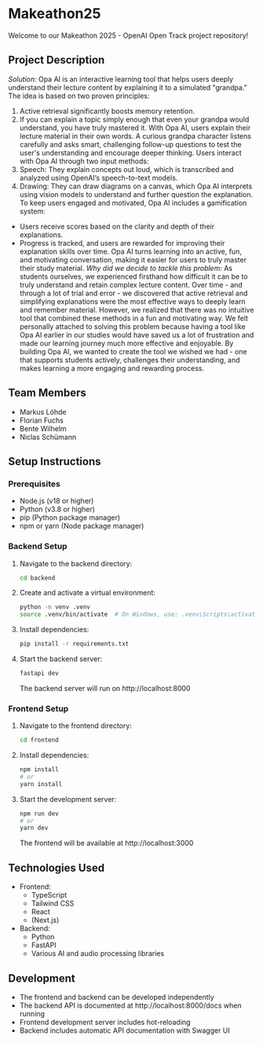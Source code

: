 # Makeathon25

Welcome to our Makeathon 2025 - OpenAI Open Track project repository!

## Project Description
*Solution:*
Opa AI is an interactive learning tool that helps users deeply understand their lecture content by explaining it to a simulated "grandpa."
The idea is based on two proven principles:
1. Active retrieval significantly boosts memory retention.
2. If you can explain a topic simply enough that even your grandpa would understand, you have truly mastered it.
   With Opa AI, users explain their lecture material in their own words. A curious grandpa character listens carefully and asks smart, challenging follow-up questions to test the user's understanding and encourage deeper thinking.
Users interact with Opa AI through two input methods:
1. Speech: They explain concepts out loud, which is transcribed and analyzed using OpenAI’s speech-to-text models.
2. Drawing: They can draw diagrams on a canvas, which Opa AI interprets using vision models to understand and further question the explanation.
   To keep users engaged and motivated, Opa AI includes a gamification system:
* Users receive scores based on the clarity and depth of their explanations.
* Progress is tracked, and users are rewarded for improving their explanation skills over time.
  Opa AI turns learning into an active, fun, and motivating conversation, making it easier for users to truly master their study material.
  *Why did we decide to tackle this problem:*
  As students ourselves, we experienced firsthand how difficult it can be to truly understand and retain complex lecture content. Over time - and through a lot of trial and error - we discovered that active retrieval and simplifying explanations were the most effective ways to deeply learn and remember material.
  However, we realized that there was no intuitive tool that combined these methods in a fun and motivating way. We felt personally attached to solving this problem because having a tool like Opa AI earlier in our studies would have saved us a lot of frustration and made our learning journey much more effective and enjoyable.
  By building Opa AI, we wanted to create the tool we wished we had - one that supports students actively, challenges their understanding, and makes learning a more engaging and rewarding process.
## Team Members
- Markus Löhde
- Florian Fuchs
- Bente Wilhelm
- Niclas Schümann

## Setup Instructions

### Prerequisites
- Node.js (v18 or higher)
- Python (v3.8 or higher)
- pip (Python package manager)
- npm or yarn (Node package manager)

### Backend Setup
1. Navigate to the backend directory:
   ```bash
   cd backend
   ```

2. Create and activate a virtual environment:
   ```bash
   python -m venv .venv
   source .venv/bin/activate  # On Windows, use: .venv\Scripts\activate
   ```

3. Install dependencies:
   ```bash
   pip install -r requirements.txt
   ```

4. Start the backend server:
   ```bash
   fastapi dev
   ```
   The backend server will run on http://localhost:8000

### Frontend Setup
1. Navigate to the frontend directory:
   ```bash
   cd frontend
   ```

2. Install dependencies:
   ```bash
   npm install
   # or
   yarn install
   ```

3. Start the development server:
   ```bash
   npm run dev
   # or
   yarn dev
   ```
   The frontend will be available at http://localhost:3000

## Technologies Used
- Frontend:
  - TypeScript
  - Tailwind CSS
  - React
  - (Next.js)
- Backend:
  - Python
  - FastAPI
  - Various AI and audio processing libraries

## Development
- The frontend and backend can be developed independently
- The backend API is documented at http://localhost:8000/docs when running
- Frontend development server includes hot-reloading
- Backend includes automatic API documentation with Swagger UI
